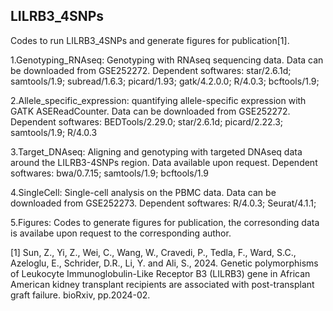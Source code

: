 ## LILRB3_4SNPs

Codes to run LILRB3_4SNPs and generate figures for publication[1].

1.Genotyping_RNAseq: Genotyping with RNAseq sequencing data.
    Data can be downloaded from GSE252272.
    Dependent softwares: star/2.6.1d; samtools/1.9; subread/1.6.3; picard/1.93; gatk/4.2.0.0; R/4.0.3; bcftools/1.9; 

2.Allele_specific_expression: quantifying allele-specific expression with GATK ASEReadCounter.
    Data can be downloaded from GSE252272.
    Dependent softwares:  BEDTools/2.29.0; star/2.6.1d; picard/2.22.3; samtools/1.9; R/4.0.3
  
3.Target_DNAseq: Aligning and genotyping with targeted DNAseq data around the LILRB3-4SNPs region.
     Data available upon request.
     Dependent softwares: bwa/0.7.15; samtools/1.9; bcftools/1.9 

4.SingleCell: Single-cell analysis on the PBMC data.
    Data can be downloaded from GSE252273.
    Dependent softwares:  R/4.0.3; Seurat/4.1.1; 

5.Figures: Codes to generate figures for publication, the corresonding data is availabe upon request to the corresponding author.

[1] Sun, Z., Yi, Z., Wei, C., Wang, W., Cravedi, P., Tedla, F., Ward, S.C., Azeloglu, E., Schrider, D.R., Li, Y. and Ali, S., 2024. Genetic polymorphisms of Leukocyte Immunoglobulin-Like Receptor B3 (LILRB3) gene in African American kidney transplant recipients are associated with post-transplant graft failure. bioRxiv, pp.2024-02.
